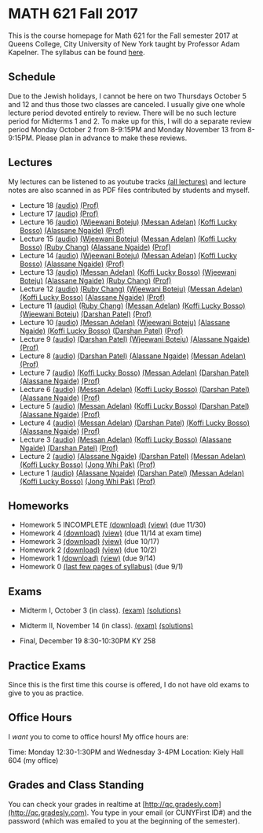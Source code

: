 # MATH 621 Fall 2017

This is the course homepage for Math 621 for the Fall semester 2017 at Queens College, City University of New York taught by Professor Adam Kapelner. The syllabus can be found [here](https://raw.githubusercontent.com/kapelner/QC_Math_621_Fall_2017/master/syllabus/syllabus.pdf).

## Schedule

Due to the Jewish holidays, I cannot be here on two Thursdays October 5 and 12 and thus those two classes are canceled. I usually give one whole lecture period devoted entirely to review. There will be no such lecture period for Midterms 1 and 2. To make up for this, I will do a separate review period Monday October 2 from 8-9:15PM and Monday November 13 from 8-9:15PM. Please plan in advance to make these reviews.

## Lectures

My lectures can be listened to as youtube tracks [(all lectures)](https://www.youtube.com/playlist?list=PLIwvCnCDnF14p6ElRTAo142m2e1-vz0Ay) and lecture notes are also scanned in as PDF files contributed by students and myself.

<!--
* Lecture 23 [(audio)](https://youtu.be/3ootpia0) [(Marcin Sendrowicz Lecs22&23)](https://github.com/kapelner/QC_Math_621_Fall_2017/blob/master/lectures/lec23marcin.pdf) [(Anvar Ashurov)](https://github.com/kapelner/QC_Math_621_Fall_2017/blob/master/lectures/lec23ash.pdf)  [(Linagyong Chen)](https://github.com/kapelner/QC_Math_621_Fall_2017/blob/master/lectures/lec23chenl.pdf) [(Ken Zou)](https://github.com/kapelner/QC_Math_621_Fall_2017/blob/master/lectures/lec23zou.pdf) [(Sherly Zheng)](https://github.com/kapelner/QC_Math_621_Fall_2017/blob/master/lectures/lec23zheng.pdf) [(Randip Parhar)](https://github.com/kapelner/QC_Math_621_Fall_2017/blob/master/lectures/lec23parhar.pdf) [(Prof)](https://github.com/kapelner/QC_Math_621_Fall_2017/blob/master/lectures/lec23kap.pdf)
* Lecture 22 [(audio)](https://youtu.be/h3jmpbvf) [(Anvar Ashurov)](https://github.com/kapelner/QC_Math_621_Fall_2017/blob/master/lectures/lec22ash.pdf) [(Ken Zou)](https://github.com/kapelner/QC_Math_621_Fall_2017/blob/master/lectures/lec22zou.pdf) [(Sherly Zheng)](https://github.com/kapelner/QC_Math_621_Fall_2017/blob/master/lectures/lec22zheng.pdf) [(Linagyong Chen)](https://github.com/kapelner/QC_Math_621_Fall_2017/blob/master/lectures/lec22chenl.pdf) [(Cynthia Rivera)](https://github.com/kapelner/QC_Math_621_Fall_2017/blob/master/lectures/lec22rivera.pdf) [(Monique Tang)](https://github.com/kapelner/QC_Math_621_Fall_2017/blob/master/lectures/lec22tang.pdf) [(Andrew Kwak)](https://github.com/kapelner/QC_Math_621_Fall_2017/blob/master/lectures/lec22kwak.pdf) [(Prof)](https://github.com/kapelner/QC_Math_621_Fall_2017/blob/master/lectures/lec22kap.pdf)
* Lecture 21 [(audio)](https://youtu.be/pmilrdvr) [(Marcin Sendrowicz)](https://github.com/kapelner/QC_Math_621_Fall_2017/blob/master/lectures/lec21marcin.pdf)  [(Cynthia Rivera)](https://github.com/kapelner/QC_Math_621_Fall_2017/blob/master/lectures/lec21rivera.pdf)[(Liangyong Chen)](https://github.com/kapelner/QC_Math_621_Fall_2017/blob/master/lectures/lec21chenl.pdf) [(Sherly Zheng)](https://github.com/kapelner/QC_Math_621_Fall_2017/blob/master/lectures/lec21zheng.pdf) [(Nhi Tran)](https://github.com/kapelner/QC_Math_621_Fall_2017/blob/master/lectures/lec21tran.pdf) [(Randip Parhar)](https://github.com/kapelner/QC_Math_621_Fall_2017/blob/master/lectures/lec21parhar.pdf) [(Prof)](https://github.com/kapelner/QC_Math_621_Fall_2017/blob/master/lectures/lec21kap.pdf)
* Lecture 20 [(audio)](https://youtu.be/hlw3yd1n) [(Marcin Sendrowicz Lecs19&20)](https://github.com/kapelner/QC_Math_621_Fall_2017/blob/master/lectures/lec20marcin.pdf) [(Cynthia Rivera)](https://github.com/kapelner/QC_Math_621_Fall_2017/blob/master/lectures/lec20rivera.pdf) [(Liangyong Chen)](https://github.com/kapelner/QC_Math_621_Fall_2017/blob/master/lectures/lec20chenl.pdf) [(Randip Parhar)](https://github.com/kapelner/QC_Math_621_Fall_2017/blob/master/lectures/lec20parhar.pdf) [(Sherly Zheng)](https://github.com/kapelner/QC_Math_621_Fall_2017/blob/master/lectures/lec20zheng.pdf) [(Andrew Kwak)](https://github.com/kapelner/QC_Math_621_Fall_2017/blob/master/lectures/lec20kwak.pdf) [(Prof)](https://github.com/kapelner/QC_Math_621_Fall_2017/blob/master/lectures/lec20kap.pdf)
* Lecture 19 [(audio)](https://youtu.be/2z2ankqe) [(Randip Parhar)](https://github.com/kapelner/QC_Math_621_Fall_2017/blob/master/lectures/lec19parhar.pdf) [(Xiaowei Chen)](https://github.com/kapelner/QC_Math_621_Fall_2017/blob/master/lectures/lec19xchen.pdf) [(Linagyong Chen)](https://github.com/kapelner/QC_Math_621_Fall_2017/blob/master/lectures/lec19chen.pdf) [(Anvar Ashurov)](https://github.com/kapelner/QC_Math_621_Fall_2017/blob/master/lectures/lec19ash.pdf) [(Cynthia Rivera)](https://github.com/kapelner/QC_Math_621_Fall_2017/blob/master/lectures/lec19riv.pdf) [(Monique Tang)](https://github.com/kapelner/QC_Math_621_Fall_2017/blob/master/lectures/lec19tang.pdf) [(Prof)](https://github.com/kapelner/QC_Math_621_Fall_2017/blob/master/lectures/lec19kap.pdf)--> 
* Lecture 18 [(audio)](https://youtu.be/qCn9BMA6ruk) [(Prof)](https://github.com/kapelner/QC_Math_621_Fall_2017/blob/master/lectures/lec18kap.pdf)
* Lecture 17 [(audio)](https://youtu.be/8ypz82LYNuU) [(Prof)](https://github.com/kapelner/QC_Math_621_Fall_2017/blob/master/lectures/lec17kap.pdf)
* Lecture 16 [(audio)](https://youtu.be/ODnkstFdyRQ) [(Wjeewani Boteju)](https://github.com/kapelner/QC_Math_621_Fall_2017/blob/master/lectures/lec16boteju.pdf) [(Messan Adelan)](https://github.com/kapelner/QC_Math_621_Fall_2017/blob/master/lectures/lec16adelan.pdf) [(Koffi Lucky Bosso)](https://github.com/kapelner/QC_Math_621_Fall_2017/blob/master/lectures/lec16bosso.pdf) [(Alassane Ngaide)](https://github.com/kapelner/QC_Math_621_Fall_2017/blob/master/lectures/lec16ngaide.pdf) [(Prof)](https://github.com/kapelner/QC_Math_621_Fall_2017/blob/master/lectures/lec16kap.pdf)
* Lecture 15 [(audio)](https://youtu.be/6k79csGK04k) [(Wjeewani Boteju)](https://github.com/kapelner/QC_Math_621_Fall_2017/blob/master/lectures/lec15boteju.pdf) [(Messan Adelan)](https://github.com/kapelner/QC_Math_621_Fall_2017/blob/master/lectures/lec15adelan.pdf) [(Koffi Lucky Bosso)](https://github.com/kapelner/QC_Math_621_Fall_2017/blob/master/lectures/lec15bosso.pdf) [(Ruby Chang)](https://github.com/kapelner/QC_Math_621_Fall_2017/blob/master/lectures/lec15chang.pdf) [(Alassane Ngaide)](https://github.com/kapelner/QC_Math_621_Fall_2017/blob/master/lectures/lec15ngaide.pdf) [(Prof)](https://github.com/kapelner/QC_Math_621_Fall_2017/blob/master/lectures/lec15kap.pdf)
* Lecture 14 [(audio)](https://youtu.be/l_S4DDt5xy4) [(Wjeewani Boteju)](https://github.com/kapelner/QC_Math_621_Fall_2017/blob/master/lectures/lec14boteju.pdf) [(Messan Adelan)](https://github.com/kapelner/QC_Math_621_Fall_2017/blob/master/lectures/lec14adelan.pdf) [(Koffi Lucky Bosso)](https://github.com/kapelner/QC_Math_621_Fall_2017/blob/master/lectures/lec14bosso.pdf) [(Alassane Ngaide)](https://github.com/kapelner/QC_Math_621_Fall_2017/blob/master/lectures/lec14ngaide.pdf) [(Prof)](https://github.com/kapelner/QC_Math_621_Fall_2017/blob/master/lectures/lec14kap.pdf) 
* Lecture 13 [(audio)](https://youtu.be/q9BLGrsTBU4) [(Messan Adelan)](https://github.com/kapelner/QC_Math_621_Fall_2017/blob/master/lectures/lec13adelan.pdf) [(Koffi Lucky Bosso)](https://github.com/kapelner/QC_Math_621_Fall_2017/blob/master/lectures/lec13bosso.pdf) [(Wjeewani Boteju)](https://github.com/kapelner/QC_Math_621_Fall_2017/blob/master/lectures/lec13boteju.pdf) [(Alassane Ngaide)](https://github.com/kapelner/QC_Math_621_Fall_2017/blob/master/lectures/lec13ngaide.pdf) [(Ruby Chang)](https://github.com/kapelner/QC_Math_621_Fall_2017/blob/master/lectures/lec13chang.pdf) [(Prof)](https://github.com/kapelner/QC_Math_621_Fall_2017/blob/master/lectures/lec13kap.pdf)  
* Lecture 12 [(audio)](https://youtu.be/IUcG4jOSl8k) [(Ruby Chang)](https://github.com/kapelner/QC_Math_621_Fall_2017/blob/master/lectures/lec12chang.pdf) [(Wjeewani Boteju)](https://github.com/kapelner/QC_Math_621_Fall_2017/blob/master/lectures/lec12boteju.pdf) [(Messan Adelan)](https://github.com/kapelner/QC_Math_621_Fall_2017/blob/master/lectures/lec12adelan.pdf) [(Koffi Lucky Bosso)](https://github.com/kapelner/QC_Math_621_Fall_2017/blob/master/lectures/lec12bosso.pdf) [(Alassane Ngaide)](https://github.com/kapelner/QC_Math_621_Fall_2017/blob/master/lectures/lec12ngaide.pdf) [(Prof)](https://github.com/kapelner/QC_Math_621_Fall_2017/blob/master/lectures/lec12kap.pdf)
* Lecture 11 [(audio)](https://youtu.be/9h3np3rfOZI) [(Ruby Chang)](https://github.com/kapelner/QC_Math_621_Fall_2017/blob/master/lectures/lec11chang.pdf) [(Messan Adelan)](https://github.com/kapelner/QC_Math_621_Fall_2017/blob/master/lectures/lec11adelan.pdf) [(Koffi Lucky Bosso)](https://github.com/kapelner/QC_Math_621_Fall_2017/blob/master/lectures/lec11bosso.pdf) [(Wjeewani Boteju)](https://github.com/kapelner/QC_Math_621_Fall_2017/blob/master/lectures/lec11boteju.pdf) [(Darshan Patel)](https://github.com/kapelner/QC_Math_621_Fall_2017/blob/master/lectures/lec11patel.pdf) [(Prof)](https://github.com/kapelner/QC_Math_621_Fall_2017/blob/master/lectures/lec11kap.pdf)
* Lecture 10 [(audio)](https://youtu.be/qEJna96uAXA) [(Messan Adelan)](https://github.com/kapelner/QC_Math_621_Fall_2017/blob/master/lectures/lec10adelan.pdf) [(Wjeewani Boteju)](https://github.com/kapelner/QC_Math_621_Fall_2017/blob/master/lectures/lec10boteju.pdf) [(Alassane Ngaide)](https://github.com/kapelner/QC_Math_621_Fall_2017/blob/master/lectures/lec10ngaide.pdf) [(Koffi Lucky Bosso)](https://github.com/kapelner/QC_Math_621_Fall_2017/blob/master/lectures/lec10bosso.pdf) [(Darshan Patel)](https://github.com/kapelner/QC_Math_621_Fall_2017/blob/master/lectures/lec10patel.pdf) [(Prof)](https://github.com/kapelner/QC_Math_621_Fall_2017/blob/master/lectures/lec10kap.pdf) 
* Lecture 9 [(audio)](https://youtu.be/GxPsFCQkqmE) [(Darshan Patel)](https://github.com/kapelner/QC_Math_621_Fall_2017/blob/master/lectures/lec09patel.pdf) [(Wjeewani Boteju)](https://github.com/kapelner/QC_Math_621_Fall_2017/blob/master/lectures/lec09boteju.pdf) [(Alassane Ngaide)](https://github.com/kapelner/QC_Math_621_Fall_2017/blob/master/lectures/lec09ngaide.pdf) [(Prof)](https://github.com/kapelner/QC_Math_621_Fall_2017/blob/master/lectures/lec09kap.pdf) 
* Lecture 8 [(audio)](https://youtu.be/U_B3tdUCQKI) [(Darshan Patel)](https://github.com/kapelner/QC_Math_621_Fall_2017/blob/master/lectures/lec08patel.pdf) [(Alassane Ngaide)](https://github.com/kapelner/QC_Math_621_Fall_2017/blob/master/lectures/lec08ngaide.pdf) [(Messan Adelan)](https://github.com/kapelner/QC_Math_621_Fall_2017/blob/master/lectures/lec08adelan.pdf) [(Prof)](https://github.com/kapelner/QC_Math_621_Fall_2017/blob/master/lectures/lec08kap.pdf)
* Lecture 7 [(audio)](https://youtu.be/nlqa6SniGa8) [(Koffi Lucky Bosso)](https://github.com/kapelner/QC_Math_621_Fall_2017/blob/master/lectures/lec07bosso.pdf) [(Messan Adelan)](https://github.com/kapelner/QC_Math_621_Fall_2017/blob/master/lectures/lec07adelan.pdf) [(Darshan Patel)](https://github.com/kapelner/QC_Math_621_Fall_2017/blob/master/lectures/lec07patel.pdf) [(Alassane Ngaide)](https://github.com/kapelner/QC_Math_621_Fall_2017/blob/master/lectures/lec07ngaide.pdf) [(Prof)](https://github.com/kapelner/QC_Math_621_Fall_2017/blob/master/lectures/lec07kap.pdf)
* Lecture 6 [(audio)](https://youtu.be/2QSoDxHjQl8) [(Messan Adelan)](https://github.com/kapelner/QC_Math_621_Fall_2017/blob/master/lectures/lec06adelan.pdf) [(Koffi Lucky Bosso)](https://github.com/kapelner/QC_Math_621_Fall_2017/blob/master/lectures/lec06bosso.pdf) [(Darshan Patel)](https://github.com/kapelner/QC_Math_621_Fall_2017/blob/master/lectures/lec06patel.pdf) [(Alassane Ngaide)](https://github.com/kapelner/QC_Math_621_Fall_2017/blob/master/lectures/lec06ngaide.pdf) [(Prof)](https://github.com/kapelner/QC_Math_621_Fall_2017/blob/master/lectures/lec06kap.pdf)
* Lecture 5 [(audio)](https://youtu.be/OoQo6WD-bkI) [(Messan Adelan)](https://github.com/kapelner/QC_Math_621_Fall_2017/blob/master/lectures/lec05adelan.pdf) [(Koffi Lucky Bosso)](https://github.com/kapelner/QC_Math_621_Fall_2017/blob/master/lectures/lec05bosso.pdf) [(Darshan Patel)](https://github.com/kapelner/QC_Math_621_Fall_2017/blob/master/lectures/lec05patel.pdf) [(Alassane Ngaide)](https://github.com/kapelner/QC_Math_621_Fall_2017/blob/master/lectures/lec05ngaide.pdf) [(Prof)](https://github.com/kapelner/QC_Math_621_Fall_2017/blob/master/lectures/lec05kap.pdf)
* Lecture 4 [(audio)](https://youtu.be/-p6QRynD-mU) [(Messan Adelan)](https://github.com/kapelner/QC_Math_621_Fall_2017/blob/master/lectures/lec04adelan.pdf) [(Darshan Patel)](https://github.com/kapelner/QC_Math_621_Fall_2017/blob/master/lectures/lec04patel.pdf) [(Koffi Lucky Bosso)](https://github.com/kapelner/QC_Math_621_Fall_2017/blob/master/lectures/lec04bosso.pdf) [(Alassane Ngaide)](https://github.com/kapelner/QC_Math_621_Fall_2017/blob/master/lectures/lec04ngaide.pdf) [(Prof)](https://github.com/kapelner/QC_Math_621_Fall_2017/blob/master/lectures/lec04kap.pdf)
* Lecture 3 [(audio)](https://youtu.be/AErJWYTfGXc) [(Messan Adelan)](https://github.com/kapelner/QC_Math_621_Fall_2017/blob/master/lectures/lec03adelan.pdf) [(Koffi Lucky Bosso)](https://github.com/kapelner/QC_Math_621_Fall_2017/blob/master/lectures/lec03bosso.pdf) [(Alassane Ngaide)](https://github.com/kapelner/QC_Math_621_Fall_2017/blob/master/lectures/lec03ngaide.pdf) [(Darshan Patel)](https://github.com/kapelner/QC_Math_621_Fall_2017/blob/master/lectures/lec03patel.pdf) [(Prof)](https://github.com/kapelner/QC_Math_621_Fall_2017/blob/master/lectures/lec03kap.pdf)
* Lecture 2 [(audio)](https://youtu.be/NByGnSrAdPg) [(Alassane Ngaide)](https://github.com/kapelner/QC_Math_621_Fall_2017/blob/master/lectures/lec02ngaide.pdf) [(Darshan Patel)](https://github.com/kapelner/QC_Math_621_Fall_2017/blob/master/lectures/lec02patel.pdf) [(Messan Adelan)](https://github.com/kapelner/QC_Math_621_Fall_2017/blob/master/lectures/lec02adelan.pdf) [(Koffi Lucky Bosso)](https://github.com/kapelner/QC_Math_621_Fall_2017/blob/master/lectures/lec02bosso.pdf) [(Jong Whi Pak)](https://github.com/kapelner/QC_Math_621_Fall_2017/blob/master/lectures/lec02pak.pdf) [(Prof)](https://github.com/kapelner/QC_Math_621_Fall_2017/blob/master/lectures/lec02kap.pdf)
* Lecture 1 [(audio)](https://youtu.be/WBV7lcyVaJA) [(Alassane Ngaide)](https://github.com/kapelner/QC_Math_621_Fall_2017/blob/master/lectures/lec01ngaide.pdf) [(Darshan Patel)](https://github.com/kapelner/QC_Math_621_Fall_2017/blob/master/lectures/lec01patel.pdf) [(Messan Adelan)](https://github.com/kapelner/QC_Math_621_Fall_2017/blob/master/lectures/lec01adelan.pdf) [(Koffi Lucky Bosso)](https://github.com/kapelner/QC_Math_621_Fall_2017/blob/master/lectures/lec01bosso.pdf) [(Jong Whi Pak)](https://github.com/kapelner/QC_Math_621_Fall_2017/blob/master/lectures/lec01pak.pdf) [(Prof)](https://github.com/kapelner/QC_Math_621_Fall_2017/blob/master/lectures/lec01kap.pdf)  


<!--## Prerequisite Review

This class has prerequesites of basic probability and some linear algebra. In this section, I will be posting links to review items based on lectures. A good reference is the [Ross book](https://www.amazon.com/First-Course-Probability-6th/dp/0130338516/ref=sr_1_6?ie=UTF8&qid=1504062810&sr=8-6&keywords=probability+ross) - find the terms we are talking about. Needless to say, wikipedia (just query terms used in class) is an indispensable resource.

* Lecture 1 - Bernoulli, Binomial, In/dependence of r.v.'s - see [lecture 8 and lecture 9](https://github.com/kapelner/QC_Math_241_Fall_2016) from my 241 class. You can look at students' notes and listen to the audio tracks. As for questions you can do yourself, look [here](https://github.com/kapelner/QC_Math_241_Fall_2016/blob/master/exams/midterm2/midterm2_solutions.pdf) at questions 1, 2a,e, [here](https://github.com/kapelner/QC_Math_241_Fall_2015/blob/master/exams/midterm2/midterm2_solutions.pdf) at questions 1a-d, h-k, 3a,b, 
* Lecture 2 - Geometric, Negative Binomial - see [lecture 10](https://github.com/kapelner/QC_Math_241_Fall_2016) from my 241 class (notes and audio). [here](https://github.com/kapelner/QC_Math_241_Fall_2016/blob/master/exams/midterm2/midterm2_solutions.pdf) at questions 2b-d,f,g and [here](https://github.com/kapelner/QC_Math_241_Fall_2015/blob/master/exams/midterm2/midterm2_solutions.pdf) at questions 1l-p, 3c-->


## Homeworks

<!--
* Homework 9 [(download)](https://github.com/kapelner/QC_Math_621_Fall_2017/blob/master/homeworks/hw09/hw09.pdf?raw=true) [(view)](https://github.com/kapelner/QC_Math_621_Fall_2017/blob/master/homeworks/hw09/hw09.pdf) (due 12/12)
* Homework 8 [(download)](https://github.com/kapelner/QC_Math_621_Fall_2017/blob/master/homeworks/hw08/hw08.pdf?raw=true) [(view)](https://github.com/kapelner/QC_Math_621_Fall_2017/blob/master/homeworks/hw08/hw08.pdf) (due 12/2)
* Homework 7 [(download)](https://github.com/kapelner/QC_Math_621_Fall_2017/blob/master/homeworks/hw07/hw07.pdf?raw=true) [(view)](https://github.com/kapelner/QC_Math_621_Fall_2017/blob/master/homeworks/hw07/hw07.pdf) (due 11/23)
* Homework 6 [(download)](https://github.com/kapelner/QC_Math_621_Fall_2017/blob/master/homeworks/hw06/hw06.pdf?raw=true) [(view)](https://github.com/kapelner/QC_Math_621_Fall_2017/blob/master/homeworks/hw06/hw06.pdf) (due 11/11)-->
* Homework 5 INCOMPLETE [(download)](https://github.com/kapelner/QC_Math_621_Fall_2017/blob/master/homeworks/hw05/hw05.pdf?raw=true) [(view)](https://github.com/kapelner/QC_Math_621_Fall_2017/blob/master/homeworks/hw05/hw05.pdf) (due 11/30)
* Homework 4 [(download)](https://github.com/kapelner/QC_Math_621_Fall_2017/blob/master/homeworks/hw04/hw04.pdf?raw=true) [(view)](https://github.com/kapelner/QC_Math_621_Fall_2017/blob/master/homeworks/hw04/hw04.pdf) (due 11/14 at exam time)
* Homework 3 [(download)](https://github.com/kapelner/QC_Math_621_Fall_2017/blob/master/homeworks/hw03/hw03.pdf?raw=true) [(view)](https://github.com/kapelner/QC_Math_621_Fall_2017/blob/master/homeworks/hw03/hw03.pdf) (due 10/17)
* Homework 2 [(download)](https://github.com/kapelner/QC_Math_621_Fall_2017/blob/master/homeworks/hw02/hw02.pdf?raw=true) [(view)](https://github.com/kapelner/QC_Math_621_Fall_2017/blob/master/homeworks/hw02/hw02.pdf) (due 10/2)
* Homework 1 [(download)](https://github.com/kapelner/QC_Math_621_Fall_2017/blob/master/homeworks/hw01/hw01.pdf?raw=true) [(view)](https://github.com/kapelner/QC_Math_621_Fall_2017/blob/master/homeworks/hw01/hw01.pdf) (due 9/14)
* Homework 0 [(last few pages of syllabus)](https://github.com/kapelner/QC_Math_621_Fall_2017/blob/master/syllabus/syllabus.pdf?raw=true) (due 9/1)


## Exams

* Midterm I, October 3 (in class). [(exam)](https://github.com/kapelner/QC_Math_621_Fall_2017/blob/master/exams/midterm1/midterm1.pdf) [(solutions)](https://github.com/kapelner/QC_Math_621_Fall_2017/blob/master/exams/midterm1/midterm1_solutions.pdf)

* Midterm II, November 14 (in class). [(exam)](https://github.com/kapelner/QC_Math_621_Fall_2017/blob/master/exams/midterm2/midterm2.pdf) [(solutions)](https://github.com/kapelner/QC_Math_621_Fall_2017/blob/master/exams/midterm2/midterm2_solutions.pdf)

* Final, December 19 8:30-10:30PM KY 258

## Practice Exams

Since this is the first time this course is offered, I do not have old exams to give to you as practice.

## Office Hours

I *want* you to come to office hours! My office hours are:

Time: Monday 12:30-1:30PM and Wednesday 3-4PM
Location: Kiely Hall 604 (my office)

## Grades and Class Standing

You can check your grades in realtime at [http://qc.gradesly.com](http://qc.gradesly.com). You type in your email (or CUNYFirst ID#) and the password (which was emailed to you at the beginning of the semester).
